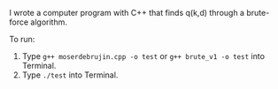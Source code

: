 I wrote a computer program with C++ that finds q(k,d) through a brute-force algorithm.

To run:

1. Type ``g++ moserdebrujin.cpp -o test`` or ``g++ brute_v1 -o test`` into Terminal.
2. Type ``./test`` into Terminal.